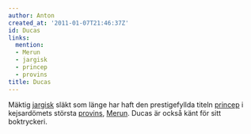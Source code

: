 ```yaml
---
author: Anton
created_at: '2011-01-07T21:46:37Z'
id: Ducas
links:
  mention:
  - Merun
  - jargisk
  - princep
  - provins
title: Ducas
---
```


Mäktig [jargisk] släkt som länge har haft den prestigefyllda titeln [princep] i kejsardömets största
[provins], [Merun]. Ducas är också känt för sitt boktryckeri.

  [jargisk]: jargisk
  [princep]: princep
  [provins]: provins
  [Merun]: Merun
